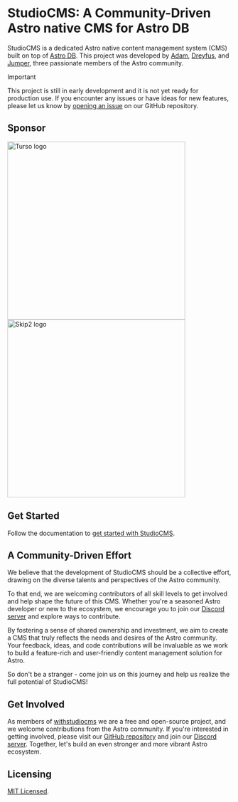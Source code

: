 # StudioCMS: A Community-Driven Astro native CMS for Astro DB

StudioCMS is a dedicated Astro native content management system (CMS) built on top of [Astro DB](https://docs.astro.build/en/guides/astro-db/). This project was developed by [Adam](https://github.com/Adammatthiesen), [Dreyfus](https://github.com/dreyfus92), and [Jumper](https://github.com/jdtjenkins), three passionate members of the Astro community.

> [!IMPORTANT]
> This project is still in early development and it is not yet ready for production use. If you encounter any issues or have ideas for new features, please let us know by [opening an issue](https://github.com/withstudiocms/studiocms/issues/new/choose) on our GitHub repository.

## Sponsor

<a href="https://tur.so/studiocms" rel="sponsored" target="_blank"><img src="https://turso.tech/logokit/turso-logo-illustrated.svg" width="400px" alt="Turso logo" /></a>
<a href="https://www.skip2.net/?utm_source=studiocms" rel="sponsored" target="_blank"><img src="https://www.skip2.net/images/logo.svg" width="400px" alt="Skip2 logo" /></a>

## Get Started

Follow the documentation to [get started with StudioCMS](https://docs.studiocms.dev/start-here/getting-started).

## A Community-Driven Effort

We believe that the development of StudioCMS should be a collective effort, drawing on the diverse talents and perspectives of the Astro community.

To that end, we are welcoming contributors of all skill levels to get involved and help shape the future of this CMS. Whether you're a seasoned Astro developer or new to the ecosystem, we encourage you to join our [Discord server](https://chat.studiocms.dev/) and explore ways to contribute.

By fostering a sense of shared ownership and investment, we aim to create a CMS that truly reflects the needs and desires of the Astro community. Your feedback, ideas, and code contributions will be invaluable as we work to build a feature-rich and user-friendly content management solution for Astro.

So don't be a stranger - come join us on this journey and help us realize the full potential of StudioCMS!

## Get Involved

As members of [withstudiocms](https://github.com/withstudiocms) we are a free and open-source project, and we welcome contributions from the Astro community. If you're interested in getting involved, please visit our [GitHub repository](https://github.com/withstudiocms/studiocms) and join our [Discord server](https://chat.studiocms.dev/). Together, let's build an even stronger and more vibrant Astro ecosystem.

## Licensing

[MIT Licensed](./LICENSE).